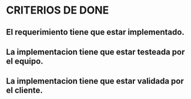 # CRITERIOS DE DONE 
  ## El requerimiento tiene que estar implementado.
  ## La implementacion tiene que estar testeada por el equipo.
  ## La implementacion tiene que estar validada por el cliente.
 

